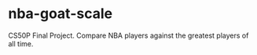# nba-goat-scale
CS50P Final Project. Compare NBA players against the greatest players of all time.
